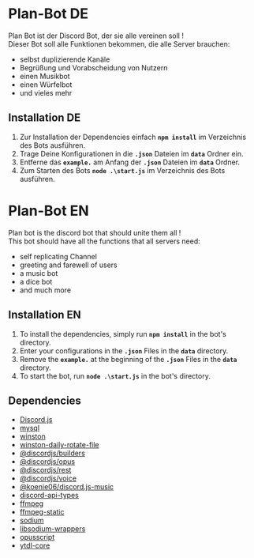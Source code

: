 # Plan-Bot DE
Plan Bot ist der Discord Bot, der sie alle vereinen soll ! <br>
Dieser Bot soll alle Funktionen bekommen, die alle Server brauchen: <br>
- selbst duplizierende Kanäle
- Begrüßung und Vorabscheidung von Nutzern
- einen Musikbot
- einen Würfelbot
- und vieles mehr

## Installation DE
1. Zur Installation der Dependencies einfach **`npm install`** im Verzeichnis des Bots ausführen. <br>
2. Trage Deine Konfigurationen in die **`.json`** Dateien im **`data`** Ordner ein. <br>
3. Entferne das **`example.`** am Anfang der **`.json`** Dateien im **`data`** Ordner. <br>
4. Zum Starten des Bots **`node .\start.js`**  im Verzeichnis des Bots ausführen.  <br>

# Plan-Bot EN
Plan bot is the discord bot that should unite them all ! <br>
This bot should have all the functions that all servers need: <br>
- self replicating Channel
- greeting and farewell of users
- a music bot
- a dice bot
- and much more

## Installation EN
1. To install the dependencies, simply run **`npm install`** in the bot's directory. <br>
2. Enter your configurations in the **`.json`** Files in the **`data`** directory. <br>
3. Remove the **`example.`** at the beginning of the **`.json`** Files in the **`data`** directory. <br>
4. To start the bot, run **`node .\start.js`** in the bot's directory.  <br>

## Dependencies
 - [Discord.js](https://discord.js.org/ "Discord.js site")
 - [mysql](https://github.com/mysqljs/mysql "mysql Git Repo")
 - [winston](https://github.com/winstonjs/winston "winston-daily-rotate-file Git Repo")
 - [winston-daily-rotate-file](https://github.com/winstonjs/winston-daily-rotate-file "mysql Git Repo")
 - [@discordjs/builders](https://www.npmjs.com/package/@discordjs/builders "@discordjs/builders site")
 - [@discordjs/opus](https://www.npmjs.com/package/@discordjs/opus "@discordjs/opus npm site")
 - [@discordjs/rest](https://www.npmjs.com/package/@discordjs/rest "@discordjs/rest npm site")
 - [@discordjs/voice](https://www.npmjs.com/package/@discordjs/voice "@discordjs/voice npm site")
 - [@koenie06/discord.js-music](https://www.npmjs.com/package/@koenie06/discord.js-music "@koenie06/discord.js-music npm site")
 - [discord-api-types](https://www.npmjs.com/package/discord-api-types "discord-api-types npm site")
 - [ffmpeg](https://ffmpeg.org/ "ffmpeg npm site")
 - [ffmpeg-static](https://www.npmjs.com/package/ffmpeg-static "ffmpeg-static npm site")
 - [sodium](https://www.npmjs.com/package/sodium "sodium npm site")
 - [libsodium-wrappers](https://www.npmjs.com/package/libsodium-wrappers "libsodium-wrappers npm site")
 - [opusscript](https://www.npmjs.com/package/opusscript "opusscript npm site")
 - [ytdl-core](https://www.npmjs.com/package/ytdl-core "ytdl-core npm site")
